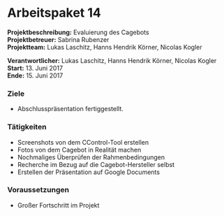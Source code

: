 # Arbeitspaket 14
**Projektbeschreibung:** Evaluierung des Cagebots  
**Projektbetreuer:** Sabrina Rubenzer  
**Projektteam:** Lukas Laschitz, Hanns Hendrik Körner, Nicolas Kogler  

**Verantwortlicher:** Lukas Laschitz, Hanns Hendrik Körner, Nicolas Kogler  
**Start:** 13. Juni 2017  
**Ende:** 15. Juni 2017

### Ziele
- Abschlusspräsentation fertiggestellt.

### Tätigkeiten
- Screenshots von dem CControl-Tool erstellen
- Fotos von dem Cagebot in Realität machen
- Nochmaliges Überprüfen der Rahmenbedingungen
- Recherche im Bezug auf die Cagebot-Hersteller selbst
- Erstellen der Präsentation auf Google Documents

### Voraussetzungen
- Großer Fortschritt im Projekt
